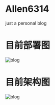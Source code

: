 # Allen6314 

just a personal blog

# 目前部署图

![blog](http://7xrzlm.com1.z0.glb.clouddn.com/aliyundeploy.png?imageMogr2/thumbnail/!50p)

# 目前架构图

![blog](http://7xrzlm.com1.z0.glb.clouddn.com/aliyunbus.png?imageMogr2/thumbnail/!50p)

